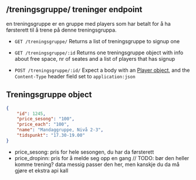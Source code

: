 /treningsgruppe/ treninger endpoint
--------------------

en treningsgruppe er en gruppe med players som har betalt for å ha førsterett til å trene på denne treningsgruppa.  

* `GET /treningsgruppe/`
 Returns a list of treningsgruppe to signup one

* `GET /treningsgruppe/:id`
Returns one treningsgruppe object with info about free space, nr of seates and a list of players that has signup

* `POST /treningsgruppe/:id/`
Expect a body with an [Player object](./player.md), and the `Content-Type` header field set to `application:json`


## Treningsgruppe object
```json
{
    "id": 1245,
    "price_sesong": "100",
    "price_each": "100",
    "name": "Mandaggruppe, Nivå 2-3",
    "tidspunkt": "17.30-19.00"
}
```

* price_sesong: pris for hele sesongen, du har da førsterett
* price_dropinn: pris for å melde seg opp en gang // TODO: bør den heller komme trening? data messig passer den her, men kanskje du da må gjøre et ekstra api kall
